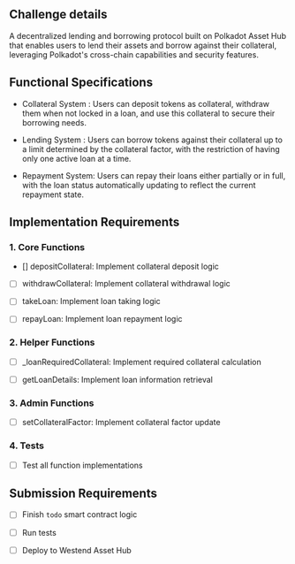 
## Challenge details
A decentralized lending and borrowing protocol built on Polkadot Asset Hub that enables users to lend their assets and borrow against their collateral, leveraging Polkadot's cross-chain capabilities and security features.

## Functional Specifications 

+ Collateral System : Users can deposit tokens as collateral, withdraw them when not locked in a loan, and use this collateral to secure their borrowing needs.

+ Lending System : Users can borrow tokens against their collateral up to a limit determined by the collateral factor, with the restriction of having only one active loan at a time.

+ Repayment System: Users can repay their loans either partially or in full, with the loan status automatically updating to reflect the current repayment state.


## Implementation Requirements 
### 1. Core Functions


- [] depositCollateral: Implement collateral deposit logic

- [ ] withdrawCollateral: Implement collateral withdrawal logic

- [ ] takeLoan: Implement loan taking logic

- [ ] repayLoan: Implement loan repayment logic
### 2. Helper Functions

- [ ] _loanRequiredCollateral: Implement required collateral calculation

- [ ] getLoanDetails: Implement loan information retrieval

### 3. Admin Functions

- [ ] setCollateralFactor: Implement collateral factor update

### 4. Tests 
- [ ] Test all function implementations

## Submission Requirements 
- [ ] Finish `todo` smart contract logic 
- [ ] Run tests 
- [ ] Deploy to Westend Asset Hub 



